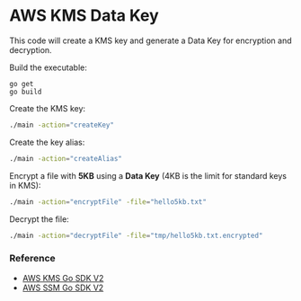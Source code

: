 # AWS KMS Data Key

This code will create a KMS key and generate a Data Key for encryption and decryption.

Build the executable:

```
go get
go build
```

Create the KMS key:

```sh
./main -action="createKey"
```

Create the key alias:

```sh
./main -action="createAlias"
```

Encrypt a file with **5KB** using a **Data Key** (4KB is the limit for standard keys in KMS):

```sh
./main -action="encryptFile" -file="hello5kb.txt"
```

Decrypt the file:

```sh
./main -action="decryptFile" -file="tmp/hello5kb.txt.encrypted"
```


### Reference

- [AWS KMS Go SDK V2](https://docs.aws.amazon.com/code-library/latest/ug/go_2_kms_code_examples.html)
- [AWS SSM Go SDK V2](https://github.com/awsdocs/aws-doc-sdk-examples/blob/main/gov2/ssm/PutParameter/PutParameterv2.go)
